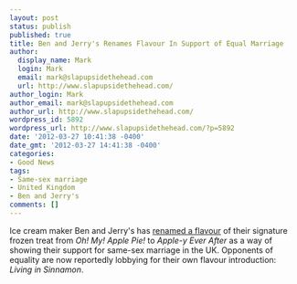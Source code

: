 ```yaml
---
layout: post
status: publish
published: true
title: Ben and Jerry's Renames Flavour In Support of Equal Marriage
author:
  display_name: Mark
  login: Mark
  email: mark@slapupsidethehead.com
  url: http://www.slapupsidethehead.com/
author_login: Mark
author_email: mark@slapupsidethehead.com
author_url: http://www.slapupsidethehead.com/
wordpress_id: 5892
wordpress_url: http://www.slapupsidethehead.com/?p=5892
date: '2012-03-27 10:41:38 -0400'
date_gmt: '2012-03-27 14:41:38 -0400'
categories:
- Good News
tags:
- Same-sex marriage
- United Kingdom
- Ben and Jerry's
comments: []
---
```

Ice cream maker Ben and Jerry's has [renamed a flavour](http://www.benjerry.co.uk/our-values/appleyeverafter) of their signature frozen treat from _Oh! My! Apple Pie!_ to _Apple-y Ever After_ as a way of showing their support for same-sex marriage in the UK. Opponents of equality are now reportedly lobbying for their own flavour introduction: _Living in Sinnamon_.

